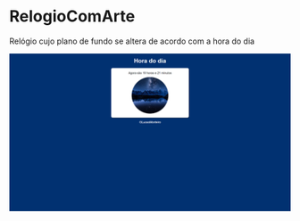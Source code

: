 # RelogioComArte
Relógio cujo plano de fundo se altera de acordo com a hora do dia

![line_plot](https://raw.githubusercontent.com/LucasMonteiro10/RelogioComArte/main/RelogioArte.png)
